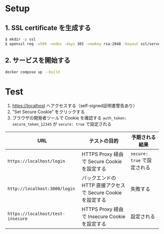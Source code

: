 # Setup
## 1. SSL certificate を生成する

```sh
$ mkdir -p ssl
$ openssl req -x509 -nodes -days 365 -newkey rsa:2048 -keyout ssl/server.key -out ssl/server.crt -subj "/C=US/ST=Test/L=Test/O=Demo/CN=localhost"
```

## 2. サービスを開始する

```sh
docker compose up --build
```

# Test

1. [https://localhost](https://localhost) へアクセスする（self-signed証明書警告あり）
2. "Set Secure Cookie" をクリックする
3. ブラウザの開発者ツールで Cookie を確認する
`auth_token: secure_token_12345` が `secure: true` で設定される

| URL | テストの目的 | 予期される結果 |
| --- | --- | --- |
| `https://localhost/login` | HTTPS Proxy 経由で Secure Cookie を設定する | `secure: true` で設定される |
| `http://localhost:3000/login` | バックエンドの HTTP 直接アクセスで Secure Cookie を設定する | 失敗する |
| `https://localhost/test-insecure` | HTTPS Proxy 経由で Insecure Cookie を設定する | 設定される |

